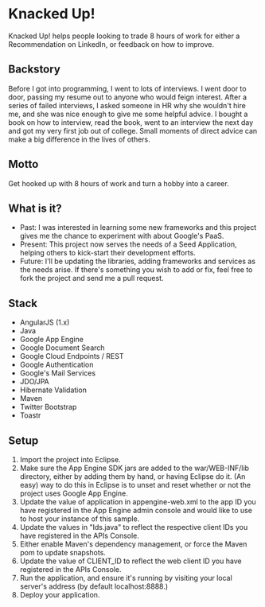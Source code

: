 # Knacked Up!

Knacked Up! helps people looking to trade 8 hours of work for either a Recommendation on LinkedIn, or feedback on how to improve.

## Backstory
Before I got into programming, I went to lots of interviews. I went door to door, passing my resume out to anyone who would feign interest. After a series of failed interviews, I asked someone in HR why she wouldn't hire me, and she was nice enough to give me some helpful advice. I bought a book on how to interview, read the book, went to an interview the next day and got my very first job out of college. Small moments of direct advice can make a big difference in the lives of others.
 
## Motto
 Get hooked up with 8 hours of work and turn a hobby into a career.

## What is it?
- Past: I was interested in learning some new frameworks and this project gives me the chance to experiment with about Google's PaaS. 
- Present: This project now serves the needs of a Seed Application, helping others to kick-start their development efforts.
- Future: I'll be updating the libraries, adding frameworks and services as the needs arise. If there's something you wish to add or fix, feel free to fork the project and send me a pull request.

## Stack
* AngularJS (1.x)
* Java
* Google App Engine
* Google Document Search
* Google Cloud Endpoints / REST
* Google Authentication
* Google's Mail Services
* JDO/JPA
* Hibernate Validation
* Maven
* Twitter Bootstrap
* Toastr

## Setup
1. Import the project into Eclipse.
2. Make sure the App Engine SDK jars are added to the war/WEB-INF/lib directory, either by adding them by hand, or having Eclipse do it. (An easy) way to do this in Eclipse is to unset and reset whether or not the project uses Google App Engine.
3. Update the value of application in appengine-web.xml to the app ID you have registered in the App Engine admin console and would like to use to host your instance of this sample.
4. Update the values in "Ids.java" to reflect the respective client IDs you have registered in the APIs Console.
5. Either enable Maven's dependency management, or force the Maven pom to update snapshots.
6. Update the value of CLIENT_ID to reflect the web client ID you have registered in the APIs Console.
7. Run the application, and ensure it's running by visiting your local server's address (by default localhost:8888.)
8. Deploy your application.
